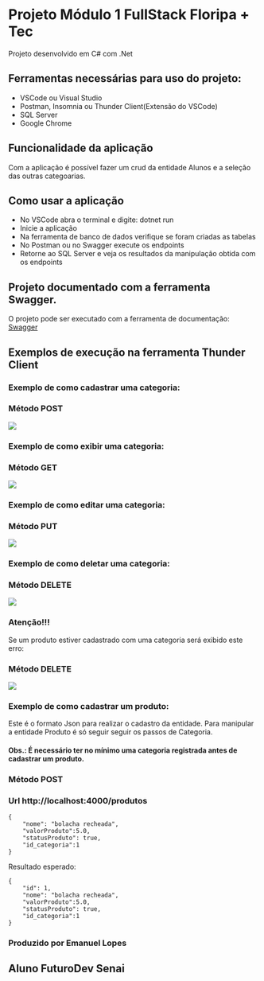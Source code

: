 # Projeto Módulo 1 FullStack Floripa + Tec

Projeto desenvolvido em C# com .Net

## Ferramentas necessárias para uso do projeto:

  - VSCode ou Visual Studio
  - Postman, Insomnia ou Thunder Client(Extensão do VSCode)
  - SQL Server
  - Google Chrome

## Funcionalidade da aplicação
Com a aplicação é possível fazer um crud da entidade Alunos e a seleção das outras categoarias.

## Como usar a aplicação

- No VSCode abra o terminal e digite: dotnet run 
- Inicie a aplicação
- Na ferramenta de banco de dados verifique se foram criadas as tabelas
- No Postman ou no Swagger execute os endpoints
- Retorne ao SQL Server e veja os resultados da manipulação obtida com os endpoints
  
## Projeto documentado com a ferramenta Swagger.
O projeto pode ser executado com a ferramenta de documentação:   
 [Swagger](http://localhost:5119/swagger-ui.html#/)


## Exemplos de execução na ferramenta Thunder Client

### Exemplo de como cadastrar uma categoria:
### Método POST

![](/Prints/CapturadeTela(18).png)

### Exemplo de como exibir uma categoria:
### Método GET

![](/modulo3/src/main/resources/getCategoria.png)

### Exemplo de como editar uma categoria:
### Método PUT

![](/modulo3/src/main/resources/putCategoria.png)

### Exemplo de como deletar uma categoria:
### Método DELETE

![](/modulo3/src/main/resources/deleteCategoria.png)

### Atenção!!!
Se um produto estiver cadastrado com uma categoria será exibido este erro:
### Método DELETE

![](/modulo3/src/main/resources/erroDeleteCategoria.png)



### Exemplo de como cadastrar um produto:
  Este é o formato Json para realizar o cadastro da entidade. Para manipular a entidade Produto é só seguir seguir os passos de Categoria.
#### Obs.: É necessário ter no mínimo uma categoria registrada antes de cadastrar um  produto.
### Método POST
### Url http://localhost:4000/produtos

    {
        "nome": "bolacha recheada",
        "valorProduto":5.0,
        "statusProduto": true,
        "id_categoria":1
    }

Resultado esperado:

    {
        "id": 1,
        "nome": "bolacha recheada",
        "valorProduto":5.0,
        "statusProduto": true,
        "id_categoria":1
    }


### Produzido por Emanuel Lopes
## Aluno FuturoDev Senai






